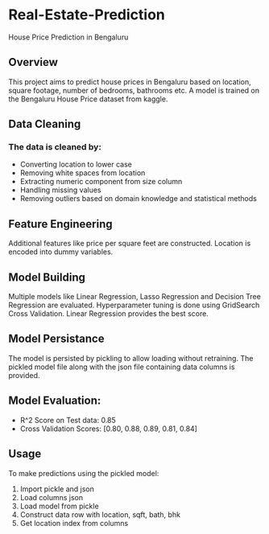 # Real-Estate-Prediction
House Price Prediction in Bengaluru
## Overview
This project aims to predict house prices in Bengaluru based on location, square footage, number of bedrooms, bathrooms etc. A model is trained on the Bengaluru House Price dataset from kaggle.

## Data Cleaning
### The data is cleaned by:

- Converting location to lower case
- Removing white spaces from location
- Extracting numeric component from size column
- Handling missing values
- Removing outliers based on domain knowledge and statistical methods
## Feature Engineering
Additional features like price per square feet are constructed. Location is encoded into dummy variables.

## Model Building
Multiple models like Linear Regression, Lasso Regression and Decision Tree Regression are evaluated. Hyperparameter tuning is done using GridSearch Cross Validation. Linear Regression provides the best score.

## Model Persistance
The model is persisted by pickling to allow loading without retraining. The pickled model file along with the json file containing data columns is provided.

## Model Evaluation:

- R^2 Score on Test data: 0.85
- Cross Validation Scores: [0.80, 0.88, 0.89, 0.81, 0.84]
## Usage
To make predictions using the pickled model:
1) Import pickle and json
2) Load columns json
3) Load model from pickle
4) Construct data row with location, sqft, bath, bhk
5) Get location index from columns
